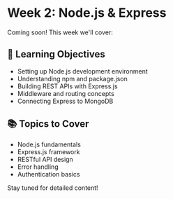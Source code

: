 # Week 2: Node.js & Express

Coming soon! This week we'll cover:

## 🎯 Learning Objectives

- Setting up Node.js development environment
- Understanding npm and package.json
- Building REST APIs with Express.js
- Middleware and routing concepts
- Connecting Express to MongoDB

## 📚 Topics to Cover

- Node.js fundamentals
- Express.js framework
- RESTful API design
- Error handling
- Authentication basics

Stay tuned for detailed content!